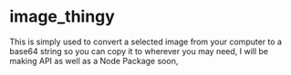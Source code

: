 # image_thingy  

This is simply used to convert a selected image from your computer to a base64 string so you can copy it to wherever you may need, I will be making API as well as a Node Package soon,
